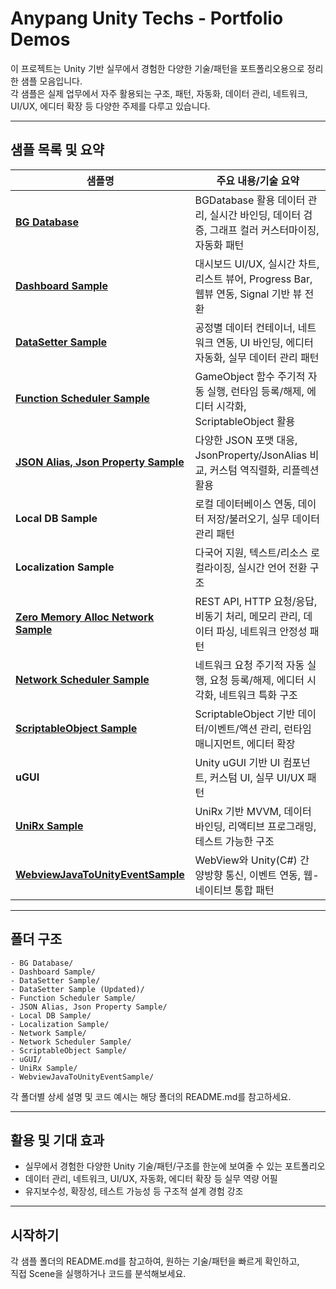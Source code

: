 # Anypang Unity Techs - Portfolio Demos

이 프로젝트는 Unity 기반 실무에서 경험한 다양한 기술/패턴을 포트폴리오용으로 정리한 샘플 모음입니다.  
각 샘플은 실제 업무에서 자주 활용되는 구조, 패턴, 자동화, 데이터 관리, 네트워크, UI/UX, 에디터 확장 등 다양한 주제를 다루고 있습니다.

---

## 샘플 목록 및 요약

| 샘플명                              | 주요 내용/기술 요약                                                                                       |
|--------------------------------------|----------------------------------------------------------------------------------------------------------|
| [**BG Database**](https://github.com/anypanghihi/Anypang_Unity_Techs/blob/main/Assets/-Samples/BG%20Database/BG%20Database%20Sample.md)                      | BGDatabase 활용 데이터 관리, 실시간 바인딩, 데이터 검증, 그래프 컬러 커스터마이징, 자동화 패턴             |
| [**Dashboard Sample**](https://github.com/anypanghihi/Anypang_Unity_Techs/blob/main/Assets/-Samples/Dashboard%20Sample/Dashboard%20Sample.md)                 | 대시보드 UI/UX, 실시간 차트, 리스트 뷰어, Progress Bar, 웹뷰 연동, Signal 기반 뷰 전환                    |
| [**DataSetter Sample**](https://github.com/anypanghihi/Anypang_Unity_Techs/blob/main/Assets/-Samples/DataSetter%20Sample/DataSetter%20Sample.md)                | 공정별 데이터 컨테이너, 네트워크 연동, UI 바인딩, 에디터 자동화, 실무 데이터 관리 패턴                    |
| [**Function Scheduler Sample**](https://github.com/anypanghihi/Anypang_Unity_Techs/blob/main/Assets/-Samples/Function%20Scheduler%20Sample/Function%20Scheduler%20Sample.md)        | GameObject 함수 주기적 자동 실행, 런타임 등록/해제, 에디터 시각화, ScriptableObject 활용                   |
| [**JSON Alias, Json Property Sample**](https://github.com/anypanghihi/Anypang_Unity_Techs/blob/main/Assets/-Samples/JSON%20Alias%2C%20Json%20Property%20Sample/JSON%20Alias%2C%20Json%20Property%20Sample.md) | 다양한 JSON 포맷 대응, JsonProperty/JsonAlias 비교, 커스텀 역직렬화, 리플렉션 활용                        |
| **Local DB Sample**                  | 로컬 데이터베이스 연동, 데이터 저장/불러오기, 실무 데이터 관리 패턴                                        |
| **Localization Sample**              | 다국어 지원, 텍스트/리소스 로컬라이징, 실시간 언어 전환 구조                                              |
| [**Zero Memory Alloc Network Sample**](https://github.com/anypanghihi/Anypang_Unity_Techs/blob/main/Assets/-Samples/Zero%20Memory%20Alloc%20Network%20Sample/Zero%20Memory%20Alloc%20Network%20Sample.md)                   | REST API, HTTP 요청/응답, 비동기 처리, 메모리 관리, 데이터 파싱, 네트워크 안정성 패턴                      |
| [**Network Scheduler Sample**](https://github.com/anypanghihi/Anypang_Unity_Techs/blob/main/Assets/-Samples/Network%20Scheduler%20Sample/Network%20Scheduler%20Sample.md)         | 네트워크 요청 주기적 자동 실행, 요청 등록/해제, 에디터 시각화, 네트워크 특화 구조                          |
| [**ScriptableObject Sample**](https://github.com/anypanghihi/Anypang_Unity_Techs/blob/main/Assets/-Samples/ScriptableObject%20Sample/ScriptableObject%20Sample.md)          | ScriptableObject 기반 데이터/이벤트/액션 관리, 런타임 매니지먼트, 에디터 확장                             |
| **uGUI**                             | Unity uGUI 기반 UI 컴포넌트, 커스텀 UI, 실무 UI/UX 패턴                                                   |
| [**UniRx Sample**](https://github.com/anypanghihi/Anypang_Unity_Techs/blob/main/Assets/-Samples/UniRx%20Sample/UniRx%20Sample.md)                     | UniRx 기반 MVVM, 데이터 바인딩, 리액티브 프로그래밍, 테스트 가능한 구조                                   |
| [**WebviewJavaToUnityEventSample**](https://github.com/anypanghihi/Anypang_Unity_Techs/blob/main/Assets/-Samples/WebviewJavaToUnityEventSample/WebviewJavaToUnityEventSample.md)    | WebView와 Unity(C#) 간 양방향 통신, 이벤트 연동, 웹-네이티브 통합 패턴                                    |

---

## 폴더 구조

```
- BG Database/
- Dashboard Sample/
- DataSetter Sample/
- DataSetter Sample (Updated)/
- Function Scheduler Sample/
- JSON Alias, Json Property Sample/
- Local DB Sample/
- Localization Sample/
- Network Sample/
- Network Scheduler Sample/
- ScriptableObject Sample/
- uGUI/
- UniRx Sample/
- WebviewJavaToUnityEventSample/
```

각 폴더별 상세 설명 및 코드 예시는 해당 폴더의 README.md를 참고하세요.

---

## 활용 및 기대 효과

- 실무에서 경험한 다양한 Unity 기술/패턴/구조를 한눈에 보여줄 수 있는 포트폴리오
- 데이터 관리, 네트워크, UI/UX, 자동화, 에디터 확장 등 실무 역량 어필
- 유지보수성, 확장성, 테스트 가능성 등 구조적 설계 경험 강조

---

## 시작하기

각 샘플 폴더의 README.md를 참고하여, 원하는 기술/패턴을 빠르게 확인하고,  
직접 Scene을 실행하거나 코드를 분석해보세요.

